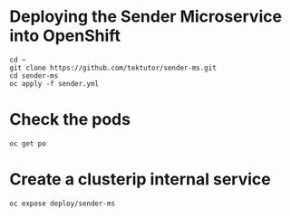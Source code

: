 # Deploying the Sender Microservice into OpenShift
```
cd ~
git clone https://github.com/tektutor/sender-ms.git
cd sender-ms
oc apply -f sender.yml
```

# Check the pods
```
oc get po
```

# Create a clusterip internal service
```
oc expose deploy/sender-ms
```
